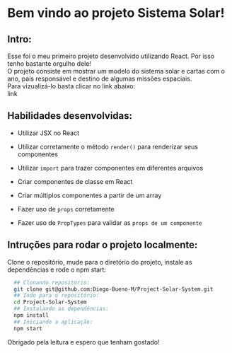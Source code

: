 # Bem vindo ao projeto Sistema Solar!

## Intro:
Esse foi o meu primeiro projeto desenvolvido utilizando React. Por isso tenho bastante orgulho dele!<br>
O projeto consiste em mostrar um modelo do sistema solar e cartas com o ano, país responsável e destino de algumas missões espaciais.<br>
Para vizualizá-lo basta clicar no link abaixo:<br>
link


## Habilidades desenvolvidas:

  * Utilizar JSX no React

  * Utilizar corretamente o método `render()` para renderizar seus componentes

  * Utilizar `import` para trazer componentes em diferentes arquivos

  * Criar componentes de classe em React

  * Criar múltiplos componentes a partir de um array

  * Fazer uso de `props` corretamente

  * Fazer uso de `PropTypes` para validar as `props de um componente`


## Intruções para rodar o projeto localmente:
Clone o repositório, mude para o diretório do projeto, instale as dependências e rode o npm start:
```bash
  ## Clonando repositório:
  git clone git@github.com:Diego-Bueno-M/Project-Solar-System.git
  ## Indo para o repositório:
  cd Project-Solar-System
  ## Instalando as dependências:
  npm install
  ## Iniciando a aplicação:
  npm start
```

Obrigado pela leitura e espero que tenham gostado!
